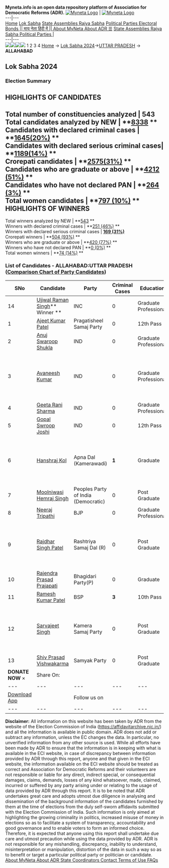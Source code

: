 **Myneta.info is an open data repository platform of Association for Democratic Reforms (ADR).**
[![Myneta Logo](https://www.myneta.info/lib/img/myneta-logo.png)](https://www.myneta.info/) | [![Myneta Logo](https://www.myneta.info/lib/img/adr-logo.png)](https://adrindia.org)  
---|---  
[Home](https://www.myneta.info/) [Lok Sabha](https://www.myneta.info/#ls "Lok Sabha") [ State Assemblies ](https://www.myneta.info/#sa "State Assemblies") [Rajya Sabha](https://www.myneta.info/#rs "Rajya Sabha") [Political Parties ](https://www.myneta.info/party "Political Parties") [ Electoral Bonds ](https://www.myneta.info/electoral_bonds "Electoral Bonds") [ || माय नेता हिंदी में || ](https://translate.google.co.in/translate?prev=hp&hl=en&js=y&u=www.myneta.info&sl=en&tl=hi&history_state0=) [ About MyNeta ](https://adrindia.org/content/about-myneta) [ About ADR ](https://adrindia.org/about-adr/who-we-are) [☰](javascript:void\(0\))
[ State Assemblies ](https://www.myneta.info/#sa "State Assemblies") [ Rajya Sabha ](https://www.myneta.info/#rs "Rajya Sabha") [ Political Parties ](https://www.myneta.info/party "Political Parties")
|   
---|---  
![](https://www.myneta.info/lib/img/banner/banner-1.png)![](https://www.myneta.info/lib/img/banner/banner-2.png)![](https://www.myneta.info/lib/img/banner/banner-3.png)![](https://www.myneta.info/lib/img/banner/banner-4.png)
1  2  3  4 
[Home](https://www.myneta.info/) → [Lok Sabha 2024](https://www.myneta.info/LokSabha2024/)→[UTTAR PRADESH](https://www.myneta.info/LokSabha2024/index.php?action=show_constituencies&state_id=35) → **ALLAHABAD**
### 
## Lok Sabha 2024
###  Election Summary 
HIGHLIGHTS OF CANDIDATES  
---  
Total number of constituencies analyzed |  543   
Total candidates analyzed by NEW | **[8338](https://www.myneta.info/LokSabha2024/index.php?action=summary&subAction=candidates_analyzed&sort=candidate#summary) **  
Candidates with declared criminal cases | **[1645(20%)](https://www.myneta.info/LokSabha2024/index.php?action=summary&subAction=crime&sort=candidate#summary) **  
Candidates with declared serious criminal cases| **[1189(14%)](https://www.myneta.info/LokSabha2024/index.php?action=summary&subAction=serious_crime&sort=candidate#summary) **  
Crorepati candidates | **[2575(31%)](https://www.myneta.info/LokSabha2024/index.php?action=summary&subAction=crorepati&sort=candidate#summary) **  
Candidates who are graduate or above | **[4212 (51%)](https://www.myneta.info/LokSabha2024/index.php?action=summary&subAction=education&sort=candidate#summary) **  
Candidates who have not declared PAN | **[264 (3%)](https://www.myneta.info/LokSabha2024/index.php?action=summary&subAction=without_pan&sort=candidate#summary) **  
Total women candidates | **[797 (10%)](https://www.myneta.info/LokSabha2024/index.php?action=summary&subAction=women_candidate&sort=candidate#summary) **  
HIGHLIGHTS OF WINNERS  
---  
Total winners analyzed by NEW | **[543](https://www.myneta.info/LokSabha2024/index.php?action=summary&subAction=winner_analyzed&sort=candidate#summary) **  
Winners with declared criminal cases | **[251 (46%)](https://www.myneta.info/LokSabha2024/index.php?action=summary&subAction=winner_crime&sort=candidate#summary) **  
Winners with declared serious criminal cases | **[169 (31%)](https://www.myneta.info/LokSabha2024/index.php?action=summary&subAction=winner_serious_crime&sort=candidate#summary)**  
Crorepati winners | **[504 (93%)](https://www.myneta.info/LokSabha2024/index.php?action=summary&subAction=winner_crorepati&sort=candidate#summary) **  
Winners who are graduate or above | **[420 (77%)](https://www.myneta.info/LokSabha2024/index.php?action=summary&subAction=winner_education&sort=candidate#summary) **  
Winners who have not declared PAN | **[0 (0%)](https://www.myneta.info/LokSabha2024/index.php?action=summary&subAction=winner_without_pan&sort=candidate#summary) **  
Total women winners | **[74 (14%)](https://www.myneta.info/LokSabha2024/index.php?action=summary&subAction=winner_women&sort=candidate#summary) **  
### List of Candidates - ALLAHABAD:UTTAR PRADESH ([Comparison Chart of Party Candidates](https://www.myneta.info/LokSabha2024/comparisonchart.php?constituency_id=508))
SNo | Candidate| Party| Criminal Cases| Education| Age| Total Assets| Liabilities  
---|---|---|---|---|---|---|---  
14  | [Ujjwal Raman Singh](https://www.myneta.info/LokSabha2024/candidate.php?candidate_id=8371)** Winner ** | INC | 0 | Graduate Professional| 51 | Rs 26,89,88,675 ~ 26 Crore+ | Rs 1,19,96,527 ~ 1 Crore+  
1  | [Ajeet Kumar Patel](https://www.myneta.info/LokSabha2024/candidate.php?candidate_id=8374) | Pragatisheel Samaj Party | 0 | 12th Pass| 36 | Rs 3,12,50,000 ~ 3 Crore+ | Rs 0 ~   
2  | [Anuj Swaroop Shukla](https://www.myneta.info/LokSabha2024/candidate.php?candidate_id=8381) | IND | 0 | Graduate Professional| 37 | Rs 9,74,500 ~ 9 Lacs+ | Rs 0 ~   
3  | [Avaneesh Kumar](https://www.myneta.info/LokSabha2024/candidate.php?candidate_id=8382) | IND | 0 | Graduate Professional| 31 | ![](https://myneta.info/image_v2.php?myneta_folder=LokSabha2024&candidate_id=8382&col=ta) | ![](https://myneta.info/image_v2.php?myneta_folder=LokSabha2024&candidate_id=8382&col=lia)  
4  | [Geeta Rani Sharma](https://www.myneta.info/LokSabha2024/candidate.php?candidate_id=8383) | IND | 0 | Graduate Professional| 34 | Rs 5,21,29,233 ~ 5 Crore+ | Rs 6,10,000 ~ 6 Lacs+  
5  | [Gopal Swroop Joshi](https://www.myneta.info/LokSabha2024/candidate.php?candidate_id=8384) | IND | 0 | 12th Pass| 78 | Rs 3,28,000 ~ 3 Lacs+ | Rs 0 ~   
6  | [Hanshraj Kol](https://www.myneta.info/LokSabha2024/candidate.php?candidate_id=8380) | Apna Dal (Kamerawadi) | **1** | Graduate| 53 | ![](https://myneta.info/image_v2.php?myneta_folder=LokSabha2024&candidate_id=8380&col=ta) | ![](https://myneta.info/image_v2.php?myneta_folder=LokSabha2024&candidate_id=8380&col=lia)  
7  | [Moolniwasi Hemraj Singh](https://www.myneta.info/LokSabha2024/candidate.php?candidate_id=8379) | Peoples Party of India (Democratic) | 0 | Post Graduate| 53 | Rs 50,99,556 ~ 50 Lacs+ | Rs 0 ~   
8  | [Neeraj Tripathi](https://www.myneta.info/LokSabha2024/candidate.php?candidate_id=8372) | BJP | 0 | Graduate Professional| 57 | Rs 44,73,49,499 ~ 44 Crore+ | Rs 55,56,836 ~ 55 Lacs+  
9  | [Rajdhar Singh Patel](https://www.myneta.info/LokSabha2024/candidate.php?candidate_id=8375) | Rashtriya Samaj Dal (R) | 0 | Post Graduate| 63 | ![](https://myneta.info/image_v2.php?myneta_folder=LokSabha2024&candidate_id=8375&col=ta) | ![](https://myneta.info/image_v2.php?myneta_folder=LokSabha2024&candidate_id=8375&col=lia)  
10  | [Rajendra Prasad Prajapati](https://www.myneta.info/LokSabha2024/candidate.php?candidate_id=8376) | Bhagidari Party(P) | 0 | Graduate| 31 | Rs 95,000 ~ 95 Thou+ | Rs 0 ~   
11  | [Ramesh Kumar Patel](https://www.myneta.info/LokSabha2024/candidate.php?candidate_id=8373) | BSP | **3** | 10th Pass| 47 | Rs 4,87,63,000 ~ 4 Crore+ | Rs 15,80,000 ~ 15 Lacs+  
12  | [Sarvajeet Singh](https://www.myneta.info/LokSabha2024/candidate.php?candidate_id=8378) | Kamera Samaj Party | 0 | Post Graduate| 49 | ![](https://myneta.info/image_v2.php?myneta_folder=LokSabha2024&candidate_id=8378&col=ta) | ![](https://myneta.info/image_v2.php?myneta_folder=LokSabha2024&candidate_id=8378&col=lia)  
13  | [Shiv Prasad Vishwakarma](https://www.myneta.info/LokSabha2024/candidate.php?candidate_id=8377) | Samyak Party | 0 | Post Graduate| 55 | Rs 62,28,361 ~ 62 Lacs+ | Rs 0 ~   
|  **DONATE NOW** × |  Share On:  | [](https://api.whatsapp.com/send?text=https%3A%2F%2Fmyneta.info%2Fpunjab2022%2Findex.php%3Faction%3Dshow_constituencies%26state_id%3D19) | [](https://www.facebook.com/sharer/sharer.php?u=https%3A%2F%2Fmyneta.info%2Fpunjab2022%2Findex.php%3Faction%3Dshow_constituencies%26state_id%3D19) | [](https://twitter.com/share?url=https%3A%2F%2Fmyneta.info%2Fpunjab2022%2Findex.php%3Faction%3Dshow_constituencies%26state_id%3D19)  
---|---|---|---|---  
| [ Download App ](https://play.google.com/store/apps/details?id=com.webrosoft.myneta1&pcampaignid=pcampaignidMKT-Other-global-all-co-prtnr-py-PartBadge-Mar2515-1) | [](https://play.google.com/store/apps/details?id=com.webrosoft.myneta1&pcampaignid=pcampaignidMKT-Other-global-all-co-prtnr-py-PartBadge-Mar2515-1) |  Follow us on  | [](https://www.facebook.com/adrindia.org/) | [](https://twitter.com/adrspeaks) | [](https://groups.google.com/g/national-election-watch?hl=en&pli=1) | [](https://www.instagram.com/adrspeaks/) | [](https://www.youtube.com/user/adrspeaks) | [](https://sharechat.com/profile/adrspeaks)  
---|---|---|---|---|---|---|---|---  
**Disclaimer:** All information on this website has been taken by ADR from the website of the Election Commission of India (https://affidavitarchive.nic.in/) and all the information is available in public domain. ADR does not add or subtract any information, unless the EC changes the data. In particular, no unverified information from any other source is used. While all efforts have been made by ADR to ensure that the information is in keeping with what is available in the ECI website, in case of discrepancy between information provided by ADR through this report, anyone and that given in the ECI website, the information available on the ECI website should be treated as correct and Association for Democratic Reforms and their volunteers are not responsible or liable for any direct, indirect special, or consequential damages, claims, demands, losses of any kind whatsoever, made, claimed, incurred or suffered by any party arising under or relating to the usage of data provided by ADR through this report. It is to be noted that ADR undertakes great care and adopts utmost due diligence in analysing and dissemination of the background information of the candidates furnished by them at the time of elections from the duly self-sworn affidavits submitted with the Election Commission of India. Such information is only aimed at highlighting the growing criminality in politics, increased misuse of money in elections so as to facilitate a system of transparency, accountability and good governance and to enable voters to form an informed choice. Therefore, it is expected that anyone using this report shall undertake due care and utmost precaution while using the data provided by ADR. ADR is not responsible for any mishandling, discrepancy, inability to understand, misinterpretation or manipulation, distortion of the data in such a way so as to benefit or target a particular political party or politician or candidate. 
[ About MyNeta ](https://adrindia.org/content/about-myneta) [ About ADR ](https://adrindia.org/about-adr/who-we-are) [ State Coordinators ](https://adrindia.org/about-adr/state-coordinators) [ Contact ](https://adrindia.org/contact-us) [ Terms of Use ](https://adrindia.org/content/adr-terms-use) [ FAQs ](https://adrindia.org/content/faqs)
